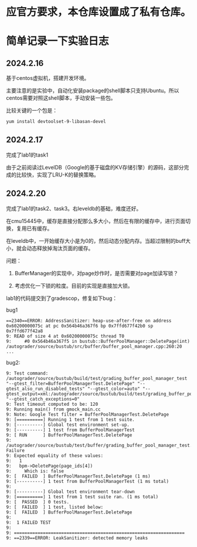 # 应官方要求，本仓库设置成了私有仓库。

# 简单记录一下实验日志

## 2024.2.16

基于centos虚拟机，搭建开发环境。

主要注意的是实验中，自动化安装package的shell脚本只支持Ubuntu。所以centos需要对照这shell脚本，手动安装一些包。

比较关键的一个包是：

```bash
yum install devtoolset-9-libasan-devel
```

## 2024.2.17

完成了lab1的task1

由于之前阅读过LevelDB（Google的基于磁盘的KV存储引擎）的源码，这部分完成的比较快，实现了LRU-K的替换策略。

## 2024.2.20

完成了lab1的task2、task3。右leveldb的基础，难度还好。

在cmu15445中，缓存是直接分配那么多大小，然后在有限的缓存中，进行页面切换，复用已有缓存。

在leveldb中，一开始缓存大小是为0的，然后动态分配内存。当超过限制的buff大小，就会动态释放掉淘汰页面的缓存。

问题：

1. BufferManager的实现中，对page炒作时，是否需要对page加读写锁？

2. 考虑优化一下锁的粒度。目前的实现是直接加大锁。

lab1的代码提交到了gradescop，修复如下bug：

bug1

```
==2340==ERROR: AddressSanitizer: heap-use-after-free on address 0x60200000075c at pc 0x564b46a367f6 bp 0x7ffd677f42b0 sp 0x7ffd677f42a8
9: READ of size 4 at 0x60200000075c thread T0
9:     #0 0x564b46a367f5 in bustub::BufferPoolManager::DeletePage(int) /autograder/source/bustub/src/buffer/buffer_pool_manager.cpp:260:20
...
```

bug2:

```
9: Test command: /autograder/source/bustub/build/test/grading_buffer_pool_manager_test "--gtest_filter=BufferPoolManagerTest.DeletePage" "--gtest_also_run_disabled_tests" "--gtest_color=auto" "--gtest_output=xml:/autograder/source/bustub/build/test/grading_buffer_pool_manager_test.xml" "--gtest_catch_exceptions=0"
9: Test timeout computed to be: 120
9: Running main() from gmock_main.cc
9: Note: Google Test filter = BufferPoolManagerTest.DeletePage
9: [==========] Running 1 test from 1 test suite.
9: [----------] Global test environment set-up.
9: [----------] 1 test from BufferPoolManagerTest
9: [ RUN      ] BufferPoolManagerTest.DeletePage
9: /autograder/source/bustub/test/buffer/grading_buffer_pool_manager_test.cpp:406: Failure
9: Expected equality of these values:
9:   1
9:   bpm->DeletePage(page_ids[4])
9:     Which is: false
9: [  FAILED  ] BufferPoolManagerTest.DeletePage (1 ms)
9: [----------] 1 test from BufferPoolManagerTest (1 ms total)
9: 
9: [----------] Global test environment tear-down
9: [==========] 1 test from 1 test suite ran. (1 ms total)
9: [  PASSED  ] 0 tests.
9: [  FAILED  ] 1 test, listed below:
9: [  FAILED  ] BufferPoolManagerTest.DeletePage
9: 
9:  1 FAILED TEST
9: 
9: =================================================================
9: ==2339==ERROR: LeakSanitizer: detected memory leaks
```